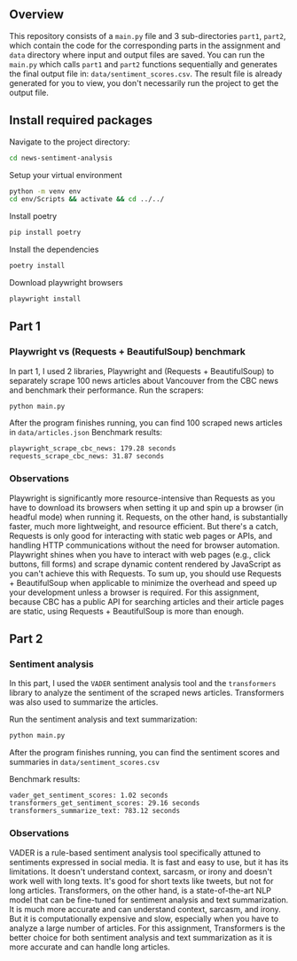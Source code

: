 ## Overview

This repository consists of a `main.py` file and 3 sub-directories `part1`, `part2`, which contain the code for the corresponding parts in the assignment and `data` directory where input and output files are saved.
You can run the `main.py` which calls `part1` and `part2` functions sequentially and generates the final output file in: `data/sentiment_scores.csv`. The result file is already generated for you to view, you don't necessarily run the project to get the output file.
## Install required packages
Navigate to the project directory:
```bash
cd news-sentiment-analysis
```
Setup your virtual environment
```bash
python -m venv env
cd env/Scripts && activate && cd ../../
```
Install poetry
```bash
pip install poetry
```
Install the dependencies
```bash
poetry install
```
Download playwright browsers
```bash
playwright install
```
## Part 1
### Playwright vs (Requests + BeautifulSoup) benchmark
In part 1, I used 2 libraries, Playwright and (Requests + BeautifulSoup) to separately scrape 100 news articles about Vancouver from the CBC news and benchmark their performance.
Run the scrapers:
```python
python main.py
```
After the program finishes running, you can find 100 scraped news articles in `data/articles.json`
Benchmark results:
```
playwright_scrape_cbc_news: 179.28 seconds
requests_scrape_cbc_news: 31.87 seconds
```
### Observations
Playwright is significantly more resource-intensive than Requests as you have to download its browsers when setting it up and spin up a browser (in headful mode) when running it.
Requests, on the other hand, is substantially faster, much more lightweight, and resource efficient.
But there's a catch, Requests is only good for interacting with static web pages or APIs, and handling HTTP communications without the need for browser automation. 
Playwright shines when you have to interact with web pages (e.g., click buttons, fill forms) and scrape dynamic content rendered by JavaScript as you can't achieve this with Requests.
To sum up, you should use Requests + BeautifulSoup when applicable to minimize the overhead and speed up your development unless a browser is required.
For this assignment, because CBC has a public API for searching articles and their article pages are static, 
using Requests + BeautifulSoup is more than enough.

## Part 2
### Sentiment analysis
In this part, I used the `VADER` sentiment analysis tool and the `transformers` library to analyze the sentiment of the scraped news articles.
Transformers was also used to summarize the articles.

Run the sentiment analysis and text summarization:
```python
python main.py
```
After the program finishes running, you can find the sentiment scores and summaries in `data/sentiment_scores.csv`

Benchmark results:
```
vader_get_sentiment_scores: 1.02 seconds
transformers_get_sentiment_scores: 29.16 seconds
transformers_summarize_text: 783.12 seconds
```

### Observations
VADER is a rule-based sentiment analysis tool specifically attuned to sentiments expressed in social media.
It is fast and easy to use, but it has its limitations.
It doesn't understand context, sarcasm, or irony and doesn't work well with long texts. 
It's good for short texts like tweets, but not for long articles. 
Transformers, on the other hand, is a state-of-the-art NLP model that can be fine-tuned for sentiment analysis and text summarization.
It is much more accurate and can understand context, sarcasm, and irony.
But it is computationally expensive and slow, especially when you have to analyze a large number of articles.
For this assignment, Transformers is the better choice for both sentiment analysis and text summarization as
it is more accurate and can handle long articles.

